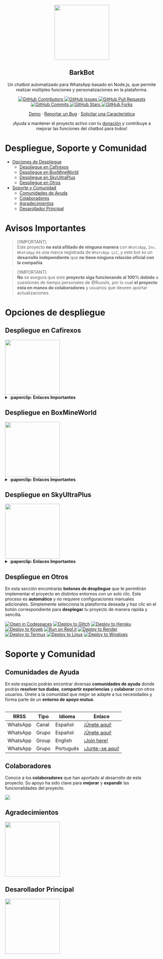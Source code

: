 <p align="center">
 <img width="180px" src="https://i.ibb.co/Qn1W6cP/image.png" align="center"/>
 <h2 align="center">BarkBot</h2>
 <p align="center">Un chatbot automatizado para WhatsApp basado en Node.js, que permite realizar múltiples funciones y personalizaciones en la plataforma.</p>
</p>

<p align="center">
  <a href="https://github.com/Russilx/BarkBot/graphs/contributors">
    <img alt="GitHub Contributors" src="https://img.shields.io/github/contributors/Russilx/BarkBot?style=for-the-badge" />
  </a>
  <a href="https://github.com/Russilx/BarkBot/issues">
    <img alt="GitHub Issues" src="https://img.shields.io/github/issues/Russilx/BarkBot?style=for-the-badge" />
  </a>
  <a href="https://github.com/Russilx/BarkBot/pulls">
    <img alt="GitHub Pull Requests" src="https://img.shields.io/github/issues-pr/Russilx/BarkBot?style=for-the-badge" />
  </a>
  <a href="https://github.com/Russilx/BarkBot/commits">
    <img alt="GitHub Commits" src="https://img.shields.io/github/commit-activity/m/Russilx/BarkBot?style=for-the-badge" />
  </a>
  <a href="https://github.com/Russilx/BarkBot">
    <img alt="GitHub Stars" src="https://img.shields.io/github/stars/Russilx/BarkBot?style=for-the-badge" />
  </a>
  <a href="https://github.com/Russilx/BarkBot/fork">
    <img alt="GitHub Forks" src="https://img.shields.io/github/forks/Russilx/BarkBot?style=for-the-badge" />
  </a>
</p>

<p align="center">
  <a href="https://api.whatsapp.com/send?phone=+5219992843881&text=&text=.menu">Demo</a>
  ·
  <a href="https://github.com/Russilx/BarkBot/issues/new?assignees=&labels=Bug">Reportar un Bug</a>
  ·
  <a href="https://github.com/Russilx/BarkBot/issues/new?assignees=&labels=Enhancement">Solicitar una Característica</a>
</p>

<!-- <p align="center">
  <a href="/src/docs/README_en.md">English</a>
  ·
  <a href="/src/docs/README_pt-br.md">Português</a>
</p> -->

<p align="center">¡Ayuda a mantener el proyecto activo con tu <a href="https://www.paypal.me/BrunoSob">donación</a> y contribuye a mejorar las funciones del chatbot para todos!</p>

# Despliegue, Soporte y Comunidad

- [Opciones de Despliegue](#opciones-de-despliegue)
  - [Despliegue en Cafirexos](#despliegue-en-cafirexos)
  - [Despliegue en BoxMineWorld](#despliegue-en-boxmineworld)
  - [Despliegue en SkyUltraPlus](#despliegue-en-skyultraplus)
  - [Despliegue en Otros](#despliegue-en-otros)
- [Soporte y Comunidad](#soporte-y-comunidad)
  - [Comunidades de Ayuda](#guía-de-uso)
  - [Colaboradores](#colaboradores)
  - [Agradecimientos](#agradecimientos)
  - [Desarollador Principal](#desarollador-principal)

# Avisos Importantes

> [!IMPORTANT]\
> Este proyecto **no está afiliado de ninguna manera** con `WhatsApp`, `Inc. WhatsApp` es una marca registrada de `WhatsApp LLC`, y este bot es un **desarrollo independiente** que **no tiene ninguna relación oficial con la compañía**.

> [!IMPORTANT]\
> **No** se asegura que este **proyecto siga funcionando al 100% debido** a cuestiones de tiempo personales de @Russilx, por lo cual **el proyecto esta en manos de colaboradores** y usuarios que deseen aportar actualizaciones.


# Opciones de despliegue

## Despliegue en Cafirexos

<a href="https://cafirexos.com">
  <img width="180px" src="https://cdn.cafirexos.com/logos/logo_cfros_2000x2000.png"/>
</a>

<details>
 <summary><b>:paperclip: Enlaces Importantes</b></summary>

- **Sitio Web:** [cafirexos.com](https://cafirexos.com)
- **Área de Clientes:** [clientes.cafirexos.com](https://clientes.cafirexos.com)
- **Panel de Control:** [panel.cafirexos.com](https://panel.cafirexos.com)
- **Estado de los Servicios:** [estado.cafirexos.com](https://estado.cafirexos.com)
- **Documentación:** [docs.cafirexos.com](https://docs.cafirexos.com)
- **Canal de WhatsApp:** [¡Únete aquí!](https://cafirexos.com/whatsapp)
- **Comunidad de WhatsApp:** [¡Únete aquí!](https://cafirexos.com/comunidad)

</details>

## Despliegue en BoxMineWorld

<a href="https://boxmineworld.com">
  <img width="180px" src="https://i.ibb.co/sFygw8p/favicon.png"/>
</a>

<details>
 <summary><b>:paperclip: Enlaces Importantes</b></summary>

- **Sitio Web:** [boxmineworld.com](https://boxmineworld.com)
- **Área de Clientes:** [dash.boxmineworld.com](https://dash.boxmineworld.com)
- **Panel de Control:** [panel.boxmineworld.com](https://panel.boxmineworld.com)
- **Documentación:** [docs.boxmineworld.com](https://docs.boxmineworld.com)
- **Comunidad de Discord:** [¡Únete aquí!](https://discord.gg/84qsr4v)

</details>

## Despliegue en SkyUltraPlus

<a href="https://dash.skyultraplus.com">
  <img width="180px" src="https://qu.ax/wbJoB.png"/>
</a>

<details>
 <summary><b>:paperclip: Enlaces Importantes</b></summary>

- **Tutorial:** [Aquí](https://youtube.com/@Sky-Ultra-Plus)
- **Dashboard:** [Aquí](https://dash.skyultraplus.com)
- **Panel:** [Aquí](https://panel.skyultraplus.com)
- **Estado de servicios:** [Aquí](https://estado.skyultraplus.com)
- **Canal de WhatsApp:** [Aquí](https://whatsapp.com/channel/0029VakUvreFHWpyWUr4Jr0g)
- **Comunidad:** [Aquí](https://chat.whatsapp.com/E6iWpvGuJ8zJNPbN3zOr0D)
- **Contacto(s):** [`Gata Dios`](https://wa.me/message/B3KTM5XN2JMRD1) / [`Russell`](https://api.whatsapp.com/send/?phone=15167096032&text&type=phone_number&app_absent=0) / [`elrebelde21`](https://facebook.com/elrebelde21)
- **Discord:** [SkyUltraPlus](https://discord.gg/Ph4eWsZ8)

</details>


 
## Despliegue en Otros

En esta sección encontrarás **botones de despliegue** que te permitirán implementar el proyecto en distintos entornos con un solo clic. Este proceso es **automático** y no requiere configuraciones manuales adicionales. Simplemente selecciona la plataforma deseada y haz clic en el botón correspondiente para **desplegar** tu proyecto de manera rápida y sencilla.

[![Open in Codespaces](https://github.com/codespaces/badge.svg)](https://github.com/codespaces/new?skip_quickstart=true&machine=basicLinux32gb&repo=514876515&ref=master&geo=EuropeWest)
[![Deploy to Glitch](https://binbashbanana.github.io/deploy-buttons/buttons/remade/glitch.svg)](https://glitch.com/edit/#!/import/github/Russilx/BarkBot)
[![Deploy to Heroku](https://binbashbanana.github.io/deploy-buttons/buttons/remade/heroku.svg)](https://www.heroku.com/deploy?template=https://github.com/Russilx/BarkBot)
[![Deploy to Koyeb](https://binbashbanana.github.io/deploy-buttons/buttons/remade/koyeb.svg)](https://app.koyeb.com/deploy?type=git&name=BarkBot&repository=https://github.com/Russilx/BarkBot)
[![Run on Repl.it](https://binbashbanana.github.io/deploy-buttons/buttons/remade/replit.svg)](https://repl.it/github/Russilx/BarkBot)
[![Deploy to Render](https://binbashbanana.github.io/deploy-buttons/buttons/remade/render.svg)](https://dashboard.render.com/blueprint/new?repo=https://github.com/Russilx/BarkBot)
[![Deploy to Termux](https://img.shields.io/badge/Android-3DDC84?style=for-the-badge&logo=android&logoColor=white)](https://Russilx.github.io/BarkBot/)
[![Deploy to Linux](https://img.shields.io/badge/Linux-black?style=for-the-badge&logo=linux&logoColor=white)](https://Russilx.github.io/BarkBot/)
[![Deploy to Windows](https://img.shields.io/badge/Windows-0078D6?style=for-the-badge&logo=windows&logoColor=white)](https://Russilx.github.io/BarkBot/)

<!-- [![Deploy to Vercel](https://binbashbanana.github.io/deploy-buttons/buttons/remade/vercel.svg)](https://vercel.com/new/clone?repository-url=https://github.com/Russilx/BarkBot) -->

# Soporte y Comunidad

## Comunidades de Ayuda

En este espacio podrás encontrar diversas **comunidades de ayuda** donde podrás **resolver tus dudas**, **compartir experiencias** y **colaborar** con otros usuarios. Únete a la comunidad que mejor se adapte a tus necesidades y forma parte de un **entorno de apoyo mutuo**.

<table>

| RRSS | Tipo | Idioma | Enlace |
| --- | --- | --- |--- |
| WhatsApp | Canal | Español | [¡Únete aquí!](https://whatsapp.com/channel/0029Vaein6eInlqIsCXpDs3y) |
| WhatsApp | Grupo | Español | [¡Únete aquí!](https://chat.whatsapp.com/Daa3Fe4A9JeFpRI2QtBS4s) |
| WhatsApp | Group | English | [¡Join here!](https://chat.whatsapp.com/HTatrQokqODKx9eem0CKuY) |
| WhatsApp | Grupo | Português | [¡Junte-se aqui!](https://chat.whatsapp.com/J8tFq87Ia0jEnx20NvCQxN) |

</table>

## Colaboradores

Conoce a los **colaboradores** que han aportado al desarrollo de este proyecto. Su apoyo ha sido clave para **mejorar** y **expandir** las funcionalidades del proyecto.

<a href="https://github.com/Russilx/BarkBot/graphs/contributors">
  <img src="https://contrib.rocks/image?repo=Russilx/BarkBot" /> 
</a>

## Agradecimientos

<a href="https://github.com/BochilGaming/games-wabot-md/tree/multi-device">
  <img src="https://i.ibb.co/CMpM8pk/Bochil-Gaming.png" width="180px"/>
</a>

## Desarollador Principal

<a href="https://github.com/Russilx">
  <img src="https://i.ibb.co/Qn1W6cP/image.png" width="180px"/>
</a>
